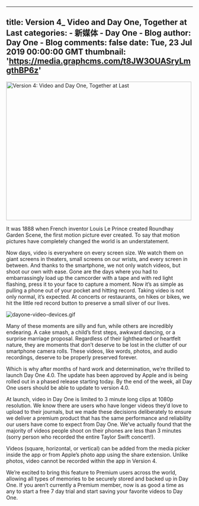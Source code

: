 
---
title: Version 4_ Video and Day One, Together at Last
categories: 
    - 新媒体
    - Day One - Blog
author: Day One - Blog
comments: false
date: Tue, 23 Jul 2019 00:00:00 GMT
thumbnail: 'https://media.graphcms.com/t8JW3OUASryLmgthBP6z'
---

<div>   
<img alt="Version 4: Video and Day One, Together at Last" width="500" height="375" src="https://media.graphcms.com/t8JW3OUASryLmgthBP6z" referrerpolicy="no-referrer"><p>It was 1888 when French inventor Louis Le Prince created Roundhay Garden Scene, the first motion picture ever created. To say that motion pictures have completely changed the world is an understatement.</p><p>Now days, video is everywhere on every screen size. We watch them on giant screens in theaters, small screens on our wrists, and every screen in between. And thanks to the smartphone, we not only watch videos, but shoot our own with ease. Gone are the days where you had to embarrassingly load up the camcorder with a tape and with red light flashing, press it to your face to capture a moment. Now it’s as simple as pulling a phone out of your pocket and hitting record. Taking video is not only normal, it’s expected. At concerts or restaurants, on hikes or bikes, we hit the little red record button to preserve a small sliver of our lives.</p><p><img alt="dayone-video-devices.gif" src="https://media.graphcms.com/AJu8KSDQoO2MfMtrEnEt" referrerpolicy="no-referrer"></p><p>Many of these moments are silly and fun, while others are incredibly endearing. A cake smash, a child’s first steps, awkward dancing, or a surprise marriage proposal. Regardless of their lighthearted or heartfelt nature, they are moments that don’t deserve to be lost in the clutter of our smartphone camera rolls. These videos, like words, photos, and audio recordings, deserve to be properly preserved forever.</p><p>Which is why after months of hard work and determination, we’re thrilled to launch Day One 4.0. The update has been approved by Apple and is being rolled out in a phased release starting today. By the end of the week, all Day One users should be able to update to version 4.0.</p><p>At launch, video in Day One is limited to 3 minute long clips at 1080p resolution. We know there are users who have longer videos they’d love to upload to their journals, but we made these decisions deliberately to ensure we deliver a premium product that has the same performance and reliability our users have come to expect from Day One. We’ve actually found that the majority of videos people shoot on their phones are less than 3 minutes (sorry person who recorded the entire Taylor Swift concert!).</p><p>Videos (square, horizontal, or vertical) can be added from the media picker inside the app or from Apple’s photo app using the share extension. Unlike photos, video cannot be recorded within the app in Version 4.</p><p>We’re excited to bring this feature to Premium users across the world, allowing all types of memories to be securely stored and backed up in Day One. If you aren’t currently a Premium member, now is as good a time as any to start a free 7 day trial and start saving your favorite videos to Day One.</p>  
</div>
            